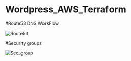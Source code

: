 # Wordpress_AWS_Terraform
#Route53 DNS WorkFlow

![Route53](https://user-images.githubusercontent.com/97307657/157934546-7aaf8b68-f8fb-49c4-a6a1-50d1bca3f35b.png)

#Security groups

![Sec_group](https://user-images.githubusercontent.com/97307657/157947704-51b96949-937b-4362-8621-ad486ad73d02.png)

